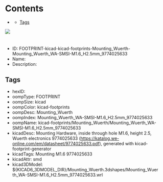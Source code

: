 



Contents
========

* [](#)
	* [Tags](#tags)
  
![][im]
# 

- ID: FOOTPRINT-kicad-kicad-footprints-Mounting_Wuerth-Mounting_Wuerth_WA-SMSI-M1.6_H2.5mm_9774025633
- Name: 
- Description: 

## Tags

- hexID: 
- oompType: FOOTPRINT
- oompSize: kicad
- oompColor: kicad-footprints
- oompDesc: Mounting_Wuerth
- oompIndex: Mounting_Wuerth_WA-SMSI-M1.6_H2.5mm_9774025633
- oompName: kicad-footprints/Mounting_Wuerth/Mounting_Wuerth_WA-SMSI-M1.6_H2.5mm_9774025633
- kicadDesc: Mounting Hardware, inside through hole M1.6, height 2.5, Wuerth electronics 9774025633 (https://katalog.we-online.com/em/datasheet/9774025633.pdf), generated with kicad-footprint-generator
- kicadTags: Mounting M1.6 9774025633
- kicadAttr: smd
- kicad3DModel: ${KICAD6_3DMODEL_DIR}/Mounting_Wuerth.3dshapes/Mounting_Wuerth_WA-SMSI-M1.6_H2.5mm_9774025633.wrl



[im]: image.png
